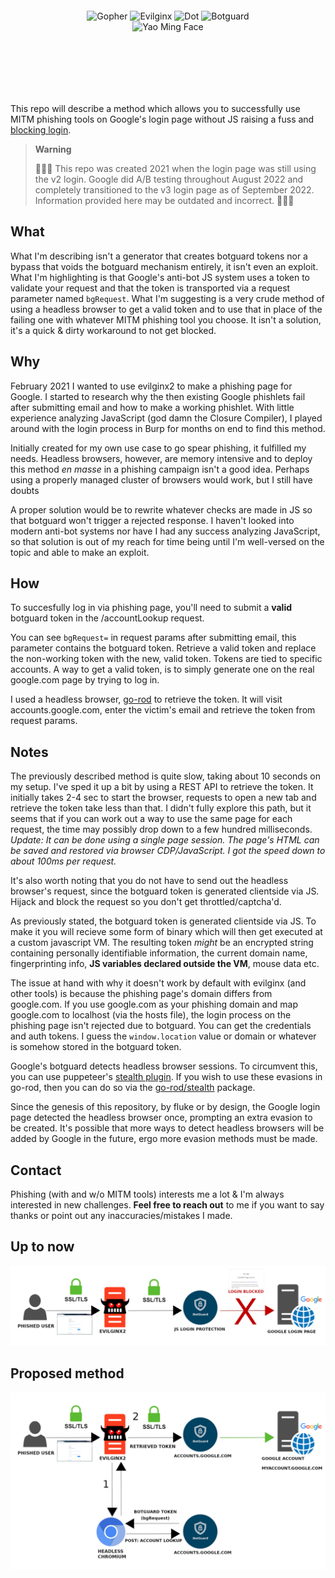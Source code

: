 <div align="center" style="padding: 100px;">
  <img alt="Gopher" src="https://www.upload.ee/image/13836698/XlhdIMk_sml_sml.png" height="100" />
    <img alt="Evilginx" src="https://raw.githubusercontent.com/kgretzky/evilginx2/master/media/img/evilginx2-title-black-512.png" height="60" />
  <img alt="Dot" src="https://fontmeme.com/permalink/220128/1d7d530a9125676cd8dd5f505cc69831.png" height="10" />
    <img alt="Botguard" src="https://fontmeme.com/permalink/220128/bb533f894a48dd9253154f24a45f00d6.png" height="60" />
    <img alt="Yao Ming Face" src="https://www.pngall.com/wp-content/uploads/2016/05/Yao-Ming-Face-PNG.png" height="80" s />
</div>


This repo will describe a method which allows you to successfully use MITM phishing tools on Google's login page without JS raising a fuss and [blocking login](https://i.stack.imgur.com/MnjWd.png). 


> **Warning** 
> 
> 🚨🚨🚨 This repo was created 2021 when the login page was still using the v2 login. Google did A/B testing throughout August 2022 and completely transitioned to the v3 login page as of September 2022. Information provided here may be outdated and incorrect. 🚨🚨🚨 

## What

What I'm describing isn't a generator that creates botguard tokens nor a bypass that voids the botguard mechanism entirely, it isn't even an exploit. What I'm highlighting is that Google's anti-bot JS system uses a token to validate your request and that the token is transported via a request parameter named `bgRequest`. What I'm suggesting is a very crude method of using a headless browser to get a valid token and to use that in place of the failing one with whatever MITM phishing tool you choose. It isn't a solution, it's a quick & dirty workaround to not get blocked. 

## Why

February 2021 I wanted to use evilginx2 to make a phishing page for Google. I started to research why the then existing Google phishlets fail after submitting email and how to make a working phishlet. With little experience analyzing JavaScript (god damn the Closure Compiler), I played around with the login process in Burp for months on end to find this method.

Initially created for my own use case to go spear phishing, it fulfilled my needs. Headless browsers, however, are memory intensive and to deploy this method *en masse* in a phishing campaign isn't a good idea. Perhaps using a properly managed cluster of browsers would work, but I still have doubts

A proper solution would be to rewrite whatever checks are made in JS so that botguard won't trigger a rejected response. I haven't looked into modern anti-bot systems nor have I had any success analyzing JavaScript, so that solution is out of my reach for time being until I'm well-versed on the topic and able to make an exploit. 

## How

To succesfully log in via phishing page, you'll need to submit a **valid** botguard token in the /accountLookup request.

You can see `bgRequest=` in request params after submitting email, this parameter contains the botguard token.
Retrieve a valid token and replace the non-working token with the new, valid token.
Tokens are tied to specific accounts. A way to get a valid token, is to simply generate one on the real google.com page by trying to log in.

I used a headless browser, [go-rod](https://github.com/go-rod/rod) to retrieve the token. It will visit accounts.google.com, enter the victim's email and retrieve the token from request params.

## Notes

The previously described method is quite slow, taking about 10 seconds on my setup. I've sped it up a bit by using a REST API to retrieve the token. It initially takes 2-4 sec to start the browser, requests to open a new tab and retrieve the token take less than that. I didn't fully explore this path, but it seems that if you can work out a way to use the same page for each request, the time may possibly drop down to a few hundred milliseconds. 
*Update: It can be done using a single page session. The page's HTML can be saved and restored via browser CDP/JavaScript. I got the speed down to about 100ms per request.*

It's also worth noting that you do not have to send out the headless browser's request, since the botguard token is generated clientside via JS. Hijack and block the request so you don't get throttled/captcha'd.

As previously stated, the botguard token is generated clientside via JS. To make it you will recieve some form of binary which will then get executed at a custom javascript VM. The resulting token *might* be an encrypted string containing personally identifiable information, the current domain name, fingerprinting info, **JS variables declared outside the VM**, mouse data etc.

The issue at hand with why it doesn't work by default with evilginx (and other tools) is because the phishing page's domain differs from google.com. If you use google.com as your phishing domain and map google.com to localhost (via the hosts file), the login process on the phishing page isn't rejected due to botguard. You can get the credentials and auth tokens. I guess the `window.location` value or domain or whatever is somehow stored in the botguard token.

Google's botguard detects headless browser sessions. To circumvent this, you can use puppeteer's [stealth plugin](https://www.npmjs.com/package/puppeteer-extra-plugin-stealth). If you wish to use these evasions in go-rod, then you can do so via the [go-rod/stealth](https://github.com/go-rod/stealth) package. 

Since the genesis of this repository, by fluke or by design, the Google login page detected the headless browser once, prompting an extra evasion to be created.  It's possible that more ways to detect headless browsers will be added by Google in the future, ergo more evasion methods must be made.

## Contact

Phishing (with and w/o MITM tools) interests me a lot & I'm always interested in new challenges. **Feel free to reach out** to me if you want to say thanks or point out any inaccuracies/mistakes I made.

## Up to now

![current](./current.png)

## Proposed method

![botguard](./botguard.png)



